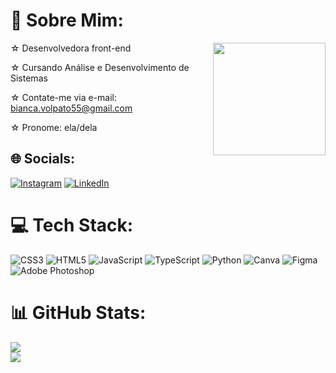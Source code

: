 # 💫 Sobre Mim:

  <img align="right" width="180" src="https://cdn.discordapp.com/attachments/1169305982602584137/1276767945283993600/best-gif.gif?ex=66caba4f&is=66c968cf&hm=88de6a721e7f62361ee54da2717d0f5b35759062714145a6ba76254a90447095&">
  
☆  Desenvolvedora front-end 

☆  Cursando Análise e Desenvolvimento de Sistemas 

☆  Contate-me via e-mail: bianca.volpato55@gmail.com 

☆  Pronome: ela/dela

## 🌐 Socials:
[![Instagram](https://img.shields.io/badge/Instagram-%23E4405F.svg?logo=Instagram&logoColor=white)](https://instagram.com/zigzabee) [![LinkedIn](https://img.shields.io/badge/LinkedIn-%230077B5.svg?logo=linkedin&logoColor=white)](https://www.linkedin.com/in/bianca-volpato-894229303/) 

# 💻 Tech Stack:
![CSS3](https://img.shields.io/badge/css3-%231572B6.svg?style=for-the-badge&logo=css3&logoColor=white) ![HTML5](https://img.shields.io/badge/html5-%23E34F26.svg?style=for-the-badge&logo=html5&logoColor=white) ![JavaScript](https://img.shields.io/badge/javascript-%23323330.svg?style=for-the-badge&logo=javascript&logoColor=%23F7DF1E) ![TypeScript](https://img.shields.io/badge/typescript-%23007ACC.svg?style=for-the-badge&logo=typescript&logoColor=white) ![Python](https://img.shields.io/badge/python-3670A0?style=for-the-badge&logo=python&logoColor=ffdd54) ![Canva](https://img.shields.io/badge/Canva-%2300C4CC.svg?style=for-the-badge&logo=Canva&logoColor=white) ![Figma](https://img.shields.io/badge/figma-%23F24E1E.svg?style=for-the-badge&logo=figma&logoColor=white) ![Adobe Photoshop](https://img.shields.io/badge/adobe%20photoshop-%2331A8FF.svg?style=for-the-badge&logo=adobe%20photoshop&logoColor=white)
# 📊 GitHub Stats:
![](https://github-readme-stats.vercel.app/api?username=beenanca&theme=rose_pine&hide_border=false&include_all_commits=false&count_private=false)<br/>
![](https://github-readme-stats.vercel.app/api/top-langs/?username=beenanca&theme=rose_pine&hide_border=false&include_all_commits=false&count_private=false&layout=compact)




